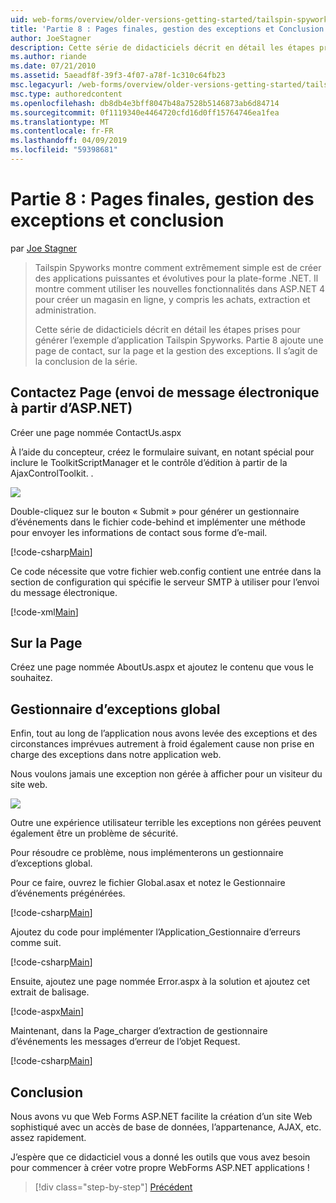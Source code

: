 ```yaml
---
uid: web-forms/overview/older-versions-getting-started/tailspin-spyworks/tailspin-spyworks-part-8
title: 'Partie 8 : Pages finales, gestion des exceptions et Conclusion | Microsoft Docs'
author: JoeStagner
description: Cette série de didacticiels décrit en détail les étapes prises pour générer l’exemple d’application Tailspin Spyworks. Partie 8 ajoute une page de contact, sur la page et l’exception...
ms.author: riande
ms.date: 07/21/2010
ms.assetid: 5aeadf8f-39f3-4f07-a78f-1c310c64fb23
msc.legacyurl: /web-forms/overview/older-versions-getting-started/tailspin-spyworks/tailspin-spyworks-part-8
msc.type: authoredcontent
ms.openlocfilehash: db8db4e3bff8047b48a7528b5146873ab6d84714
ms.sourcegitcommit: 0f1119340e4464720cfd16d0ff15764746ea1fea
ms.translationtype: MT
ms.contentlocale: fr-FR
ms.lasthandoff: 04/09/2019
ms.locfileid: "59398681"
---
```

# <a name="part-8-final-pages-exception-handling-and-conclusion"></a>Partie 8 : Pages finales, gestion des exceptions et conclusion

par [Joe Stagner](https://github.com/JoeStagner)

> Tailspin Spyworks montre comment extrêmement simple est de créer des applications puissantes et évolutives pour la plate-forme .NET. Il montre comment utiliser les nouvelles fonctionnalités dans ASP.NET 4 pour créer un magasin en ligne, y compris les achats, extraction et administration.
> 
> Cette série de didacticiels décrit en détail les étapes prises pour générer l’exemple d’application Tailspin Spyworks. Partie 8 ajoute une page de contact, sur la page et la gestion des exceptions. Il s’agit de la conclusion de la série.


## <a id="_Toc260221680"></a>  Contactez Page (envoi de message électronique à partir d’ASP.NET)

Créer une page nommée ContactUs.aspx

À l’aide du concepteur, créez le formulaire suivant, en notant spécial pour inclure le ToolkitScriptManager et le contrôle d’édition à partir de la AjaxControlToolkit. .

![](tailspin-spyworks-part-8/_static/image1.jpg)

Double-cliquez sur le bouton « Submit » pour générer un gestionnaire d’événements dans le fichier code-behind et implémenter une méthode pour envoyer les informations de contact sous forme d’e-mail.

[!code-csharp[Main](tailspin-spyworks-part-8/samples/sample1.cs)]

Ce code nécessite que votre fichier web.config contient une entrée dans la section de configuration qui spécifie le serveur SMTP à utiliser pour l’envoi du message électronique.

[!code-xml[Main](tailspin-spyworks-part-8/samples/sample2.xml)]

## <a id="_Toc260221681"></a>  Sur la Page

Créez une page nommée AboutUs.aspx et ajoutez le contenu que vous le souhaitez.

## <a id="_Toc260221682"></a>  Gestionnaire d’exceptions global

Enfin, tout au long de l’application nous avons levée des exceptions et des circonstances imprévues autrement à froid également cause non prise en charge des exceptions dans notre application web.

Nous voulons jamais une exception non gérée à afficher pour un visiteur du site web.

![](tailspin-spyworks-part-8/_static/image2.jpg)

Outre une expérience utilisateur terrible les exceptions non gérées peuvent également être un problème de sécurité.

Pour résoudre ce problème, nous implémenterons un gestionnaire d’exceptions global.

Pour ce faire, ouvrez le fichier Global.asax et notez le Gestionnaire d’événements prégénérées.

[!code-csharp[Main](tailspin-spyworks-part-8/samples/sample3.cs)]

Ajoutez du code pour implémenter l’Application\_Gestionnaire d’erreurs comme suit.

[!code-csharp[Main](tailspin-spyworks-part-8/samples/sample4.cs)]

Ensuite, ajoutez une page nommée Error.aspx à la solution et ajoutez cet extrait de balisage.

[!code-aspx[Main](tailspin-spyworks-part-8/samples/sample5.aspx)]

Maintenant, dans la Page\_charger d’extraction de gestionnaire d’événements les messages d’erreur de l’objet Request.

[!code-csharp[Main](tailspin-spyworks-part-8/samples/sample6.cs)]

## <a id="_Toc260221683"></a>  Conclusion

Nous avons vu que Web Forms ASP.NET facilite la création d’un site Web sophistiqué avec un accès de base de données, l’appartenance, AJAX, etc. assez rapidement.

J’espère que ce didacticiel vous a donné les outils que vous avez besoin pour commencer à créer votre propre WebForms ASP.NET applications !

> [!div class="step-by-step"]
> [Précédent](tailspin-spyworks-part-7.md)
